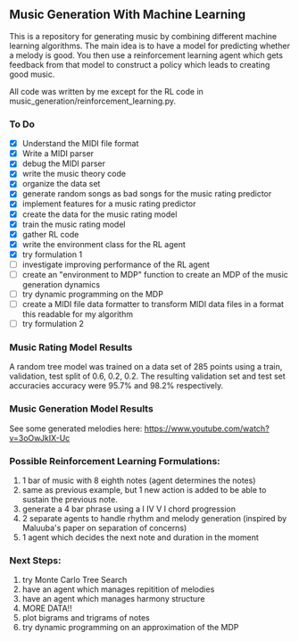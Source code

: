 ## Music Generation With Machine Learning

This is a repository for generating music by combining different machine learning algorithms. The main idea is to have a model for predicting whether a melody is good. You then use a reinforcement learning agent which gets feedback from that model to construct a policy which leads to creating good music. 

All code was written by me except for the RL code in music_generation/reinforcement_learning.py.

### To Do
- [x] Understand the MIDI file format
- [x] Write a MIDI parser
- [x] debug the MIDI parser
- [x] write the music theory code
- [x] organize the data set
- [x] generate random songs as bad songs for the music rating predictor
- [x] implement features for a music rating predictor
- [x] create the data for the music rating model
- [x] train the music rating model
- [x] gather RL code
- [x] write the environment class for the RL agent
- [x] try formulation 1
- [ ] investigate improving performance of the RL agent
- [ ] create an "environment to MDP" function to create an MDP of the music generation dynamics
- [ ] try dynamic programming on the MDP
- [ ] create a MIDI file data formatter to transform MIDI data files in a format this readable for my algorithm
- [ ] try formulation 2

### Music Rating Model Results

A random tree model was trained on a data set of 285 points using a train, validation, test split of 0.6, 0.2, 0.2. The resulting validation set and test set accuracies accuracy were 95.7% and 98.2% respectively.

### Music Generation Model Results

See some generated melodies here: https://www.youtube.com/watch?v=3oOwJkIX-Uc

### Possible Reinforcement Learning Formulations:
1. 1 bar of music with 8 eighth notes (agent determines the notes)
2. same as previous example, but 1 new action is added to be able to sustain the previous note.
3. generate a 4 bar phrase using a I IV V I chord progression
4. 2 separate agents to handle rhythm and melody generation (inspired by Maluuba's paper on separation of concerns)
5. 1 agent which decides the next note and duration in the moment

### Next Steps:
1. try Monte Carlo Tree Search
2. have an agent which manages repitition of melodies
3. have an agent which manages harmony structure
4. MORE DATA!!
5. plot bigrams and trigrams of notes
6. try dynamic programming on an approximation of the MDP